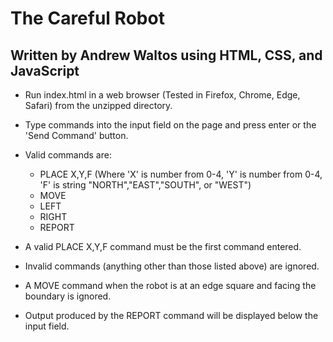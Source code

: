 # The Careful Robot

## Written by Andrew Waltos using HTML, CSS, and JavaScript

- Run index.html in a web browser (Tested in Firefox, Chrome, Edge, Safari) from the unzipped directory.
- Type commands into the input field on the page and press enter or the 'Send Command' button.
- Valid commands are:  

  * PLACE X,Y,F (Where 'X' is number from 0-4, 'Y' is number from 0-4, 'F' is string "NORTH","EAST","SOUTH", or "WEST")
  * MOVE
  * LEFT
  * RIGHT
  * REPORT  
  
- A valid PLACE X,Y,F command must be the first command entered.
- Invalid commands (anything other than those listed above) are ignored.
- A MOVE command when the robot is at an edge square and facing the boundary is ignored.
- Output produced by the REPORT command will be displayed below the input field.